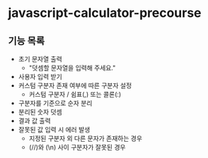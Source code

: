 # javascript-calculator-precourse

## 기능 목록

- 초기 문자열 출력
  - "덧셈할 문자열을 입력해 주세요."
- 사용자 입력 받기
- 커스텀 구분자 존재 여부에 따른 구분자 설정
  - 커스텀 구분자 / 쉼표(,) 또는 콜론(:)
- 구분자를 기준으로 순자 분리
- 분리된 숫자 덧셈
- 결과 값 출력
- 잘못된 값 입력 시 에러 발생
    - 지정된 구분자 외 다른 문자가 존재하는 경우
    - (//)와 (\n) 사이 구분자가 잘못된 경우
    

